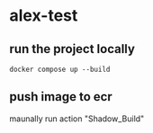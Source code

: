 # alex-test

## run the project locally

```angular2html
docker compose up --build
```

## push image to ecr
maunally run action "Shadow_Build"
